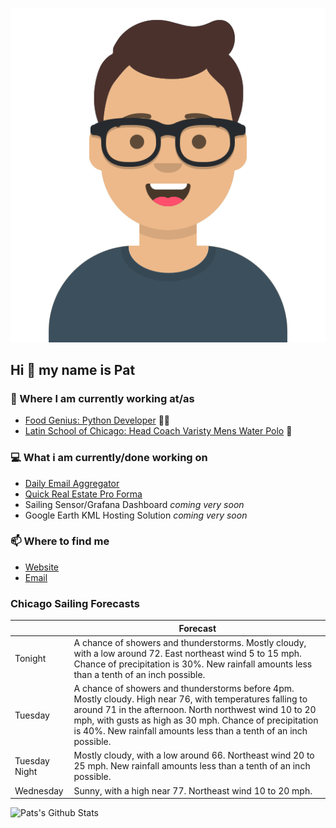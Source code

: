 [![Social banner for p-j-falconer](https://raw.githubusercontent.com/P-J-FALCONER/P-J-FALCONER/master/assets/avataaars.svg)](https://patfalconer.com/)
## Hi :wave: my name is Pat

### 💼 Where I am currently working at/as
- [Food Genius: Python Developer](https://getfoodgenius.com/) 🍔🐍
- [Latin School of Chicago: Head Coach Varisty Mens Water Polo](https://www.latinschool.org/) 🤽


### 💻 What i am currently/done working on
 - [Daily Email Aggregator](https://github.com/P-J-FALCONER/dott_daily_mail)
 - [Quick Real Estate Pro Forma](https://github.com/P-J-FALCONER/henry)
 - Sailing Sensor/Grafana Dashboard *coming very soon*
 - Google Earth KML Hosting Solution *coming very soon*

### 📫 Where to find me
 - [Website](https://patfalconer.com/)
 - [Email](mailto:patrick.j.falconer@gmail.com)


### Chicago Sailing Forecasts
|   | Forecast  |
|---|---|
| Tonight | A chance of showers and thunderstorms. Mostly cloudy, with a low around 72. East northeast wind 5 to 15 mph. Chance of precipitation is 30%. New rainfall amounts less than a tenth of an inch possible. |
| Tuesday | A chance of showers and thunderstorms before 4pm. Mostly cloudy. High near 76, with temperatures falling to around 71 in the afternoon. North northwest wind 10 to 20 mph, with gusts as high as 30 mph. Chance of precipitation is 40%. New rainfall amounts less than a tenth of an inch possible. |
| Tuesday Night | Mostly cloudy, with a low around 66. Northeast wind 20 to 25 mph. New rainfall amounts less than a tenth of an inch possible. |
| Wednesday | Sunny, with a high near 77. Northeast wind 10 to 20 mph. |

![Pats's Github Stats](https://github-readme-stats.vercel.app/api?username=p-j-falconer&show_icons=true&theme=radical)
